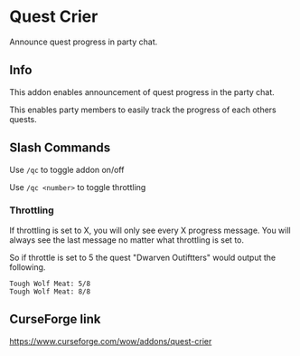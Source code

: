 # Quest Crier
Announce quest progress in party chat.

## Info

This addon enables announcement of quest progress in the party chat.

This enables party members to easily track the progress of each others quests. 

## Slash Commands

Use `/qc` to toggle addon on/off

Use `/qc <number>` to toggle throttling

### Throttling
If throttling is set to X, you will only see every X progress message. You will always see the last message no matter what throttling is set to.

So if throttle is set to 5 the quest "Dwarven Outiftters" would output the following.

    Tough Wolf Meat: 5/8
    Tough Wolf Meat: 8/8

## CurseForge link
https://www.curseforge.com/wow/addons/quest-crier
